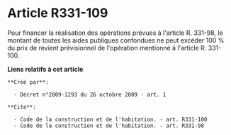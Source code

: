 # Article R331-109

Pour financer la réalisation des opérations prévues à l'article R. 331-98, le montant de toutes les aides publiques
confondues ne peut excéder 100 % du prix de revient prévisionnel de l'opération mentionné à l'article R. 331-100.

**Liens relatifs à cet article**

	**Créé par**:

	  - Décret n°2009-1293 du 26 octobre 2009 - art. 1

	**Cite**:

	  - Code de la construction et de l'habitation. - art. R331-100
	  - Code de la construction et de l'habitation. - art. R331-98
